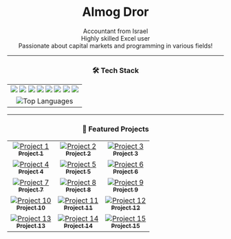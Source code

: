 <!-- Profile Header -->
<h1 align="center">Almog Dror</h1>
<p align="center">
  Accountant from Israel<br>
  Highly skilled Excel user <br>
  Passionate about capital markets and programming in various fields!
</p>

---

<!-- Tech Stack Badges -->
<h3 align="center">🛠️ Tech Stack</h3>
<table align="center">
  <tr>
    <td align="center">
      <img src="https://img.shields.io/badge/-Python-3776AB?logo=python&logoColor=white&style=flat" />
      <img src="https://img.shields.io/badge/-JavaScript-F7DF1E?logo=javascript&logoColor=black&style=flat" />
      <img src="https://img.shields.io/badge/-TypeScript-3178C6?logo=typescript&logoColor=white&style=flat" />
      <img src="https://img.shields.io/badge/-CSharp-239120?logo=csharp&logoColor=white&style=flat" />
      <img src="https://img.shields.io/badge/-Node.js-339933?logo=node.js&logoColor=white&style=flat" />
      <img src="https://img.shields.io/badge/-React-61DAFB?logo=react&logoColor=black&style=flat" />
      <img src="https://img.shields.io/badge/-Next.js-000000?logo=next.js&logoColor=white&style=flat" />
      <img src="https://img.shields.io/badge/-Excel-217346?logo=microsoft-excel&logoColor=white&style=flat" />
    </td>
  </tr>
  <tr>
    <td align="center">
      <img src="https://github-readme-stats.vercel.app/api/top-langs/?username=dalmog123&layout=compact&theme=tokyonight" alt="Top Languages" />
    </td>
  </tr>
</table>

---

<!-- Projects Grid -->
<h3 align="center">🚀 Featured Projects</h3>
<div align="center">
  <table>
    <tr>
      <td align="center">
        <a href="https://github.com/dalmog123/project1">
          <img src="https://via.placeholder.com/150" alt="Project 1" /><br>
          <sub><b>Project 1</b></sub>
        </a>
      </td>
      <td align="center">
        <a href="https://github.com/dalmog123/project2">
          <img src="https://via.placeholder.com/150" alt="Project 2" /><br>
          <sub><b>Project 2</b></sub>
        </a>
      </td>
      <td align="center">
        <a href="https://github.com/dalmog123/project3">
          <img src="https://via.placeholder.com/150" alt="Project 3" /><br>
          <sub><b>Project 3</b></sub>
        </a>
      </td>
    </tr>
    <tr>
      <td align="center">
        <a href="https://github.com/dalmog123/project4">
          <img src="https://via.placeholder.com/150" alt="Project 4" /><br>
          <sub><b>Project 4</b></sub>
        </a>
      </td>
      <td align="center">
        <a href="https://github.com/dalmog123/project5">
          <img src="https://via.placeholder.com/150" alt="Project 5" /><br>
          <sub><b>Project 5</b></sub>
        </a>
      </td>
      <td align="center">
        <a href="https://github.com/dalmog123/project6">
          <img src="https://via.placeholder.com/150" alt="Project 6" /><br>
          <sub><b>Project 6</b></sub>
        </a>
      </td>
    </tr>
    <tr>
      <td align="center">
        <a href="https://github.com/dalmog123/project7">
          <img src="https://via.placeholder.com/150" alt="Project 7" /><br>
          <sub><b>Project 7</b></sub>
        </a>
      </td>
      <td align="center">
        <a href="https://github.com/dalmog123/project8">
          <img src="https://via.placeholder.com/150" alt="Project 8" /><br>
          <sub><b>Project 8</b></sub>
        </a>
      </td>
      <td align="center">
        <a href="https://github.com/dalmog123/project9">
          <img src="https://via.placeholder.com/150" alt="Project 9" /><br>
          <sub><b>Project 9</b></sub>
        </a>
      </td>
    </tr>
    <tr>
      <td align="center">
        <a href="https://github.com/dalmog123/project10">
          <img src="https://via.placeholder.com/150" alt="Project 10" /><br>
          <sub><b>Project 10</b></sub>
        </a>
      </td>
      <td align="center">
        <a href="https://github.com/dalmog123/project11">
          <img src="https://via.placeholder.com/150" alt="Project 11" /><br>
          <sub><b>Project 11</b></sub>
        </a>
      </td>
      <td align="center">
        <a href="https://github.com/dalmog123/project12">
          <img src="https://via.placeholder.com/150" alt="Project 12" /><br>
          <sub><b>Project 12</b></sub>
        </a>
      </td>
    </tr>
    <tr>
      <td align="center">
        <a href="https://github.com/dalmog123/project13">
          <img src="https://via.placeholder.com/150" alt="Project 13" /><br>
          <sub><b>Project 13</b></sub>
        </a>
      </td>
      <td align="center">
        <a href="https://github.com/dalmog123/project14">
          <img src="https://via.placeholder.com/150" alt="Project 14" /><br>
          <sub><b>Project 14</b></sub>
        </a>
      </td>
      <td align="center">
        <a href="https://github.com/dalmog123/project15">
          <img src="https://via.placeholder.com/150" alt="Project 15" /><br>
          <sub><b>Project 15</b></sub>
        </a>
      </td>
    </tr>
  </table>
</div>
